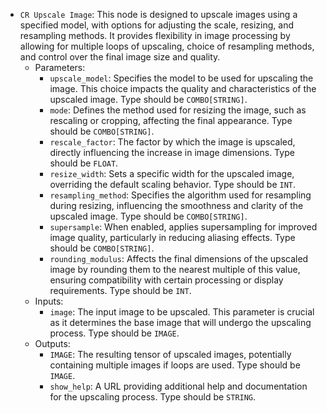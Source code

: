 - `CR Upscale Image`: This node is designed to upscale images using a specified model, with options for adjusting the scale, resizing, and resampling methods. It provides flexibility in image processing by allowing for multiple loops of upscaling, choice of resampling methods, and control over the final image size and quality.
    - Parameters:
        - `upscale_model`: Specifies the model to be used for upscaling the image. This choice impacts the quality and characteristics of the upscaled image. Type should be `COMBO[STRING]`.
        - `mode`: Defines the method used for resizing the image, such as rescaling or cropping, affecting the final appearance. Type should be `COMBO[STRING]`.
        - `rescale_factor`: The factor by which the image is upscaled, directly influencing the increase in image dimensions. Type should be `FLOAT`.
        - `resize_width`: Sets a specific width for the upscaled image, overriding the default scaling behavior. Type should be `INT`.
        - `resampling_method`: Specifies the algorithm used for resampling during resizing, influencing the smoothness and clarity of the upscaled image. Type should be `COMBO[STRING]`.
        - `supersample`: When enabled, applies supersampling for improved image quality, particularly in reducing aliasing effects. Type should be `COMBO[STRING]`.
        - `rounding_modulus`: Affects the final dimensions of the upscaled image by rounding them to the nearest multiple of this value, ensuring compatibility with certain processing or display requirements. Type should be `INT`.
    - Inputs:
        - `image`: The input image to be upscaled. This parameter is crucial as it determines the base image that will undergo the upscaling process. Type should be `IMAGE`.
    - Outputs:
        - `IMAGE`: The resulting tensor of upscaled images, potentially containing multiple images if loops are used. Type should be `IMAGE`.
        - `show_help`: A URL providing additional help and documentation for the upscaling process. Type should be `STRING`.
